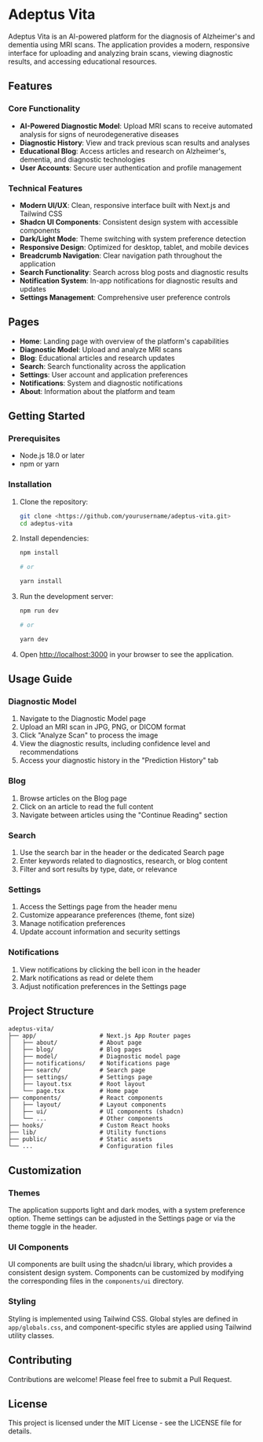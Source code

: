 # Adeptus Vita

Adeptus Vita is an AI-powered platform for the diagnosis of Alzheimer's and dementia using MRI scans. The application provides a modern, responsive interface for uploading and analyzing brain scans, viewing diagnostic results, and accessing educational resources.

## Features

### Core Functionality

- **AI-Powered Diagnostic Model**: Upload MRI scans to receive automated analysis for signs of neurodegenerative diseases
- **Diagnostic History**: View and track previous scan results and analyses
- **Educational Blog**: Access articles and research on Alzheimer's, dementia, and diagnostic technologies
- **User Accounts**: Secure user authentication and profile management

### Technical Features

- **Modern UI/UX**: Clean, responsive interface built with Next.js and Tailwind CSS
- **Shadcn UI Components**: Consistent design system with accessible components
- **Dark/Light Mode**: Theme switching with system preference detection
- **Responsive Design**: Optimized for desktop, tablet, and mobile devices
- **Breadcrumb Navigation**: Clear navigation path throughout the application
- **Search Functionality**: Search across blog posts and diagnostic results
- **Notification System**: In-app notifications for diagnostic results and updates
- **Settings Management**: Comprehensive user preference controls

## Pages

- **Home**: Landing page with overview of the platform's capabilities
- **Diagnostic Model**: Upload and analyze MRI scans
- **Blog**: Educational articles and research updates
- **Search**: Search functionality across the application
- **Settings**: User account and application preferences
- **Notifications**: System and diagnostic notifications
- **About**: Information about the platform and team

## Getting Started

### Prerequisites

- Node.js 18.0 or later
- npm or yarn

### Installation

1. Clone the repository:

   ```bash
   git clone <https://github.com/yourusername/adeptus-vita.git>
   cd adeptus-vita
   ```

2. Install dependencies:

   ```bash
   npm install

   # or

   yarn install
   ```

3. Run the development server:

   ```bash
   npm run dev

   # or

   yarn dev
   ```

4. Open [http://localhost:3000](http://localhost:3000) in your browser to see the application.

## Usage Guide

### Diagnostic Model

1. Navigate to the Diagnostic Model page
2. Upload an MRI scan in JPG, PNG, or DICOM format
3. Click "Analyze Scan" to process the image
4. View the diagnostic results, including confidence level and recommendations
5. Access your diagnostic history in the "Prediction History" tab

### Blog

1. Browse articles on the Blog page
2. Click on an article to read the full content
3. Navigate between articles using the "Continue Reading" section

### Search

1. Use the search bar in the header or the dedicated Search page
2. Enter keywords related to diagnostics, research, or blog content
3. Filter and sort results by type, date, or relevance

### Settings

1. Access the Settings page from the header menu
2. Customize appearance preferences (theme, font size)
3. Manage notification preferences
4. Update account information and security settings

### Notifications

1. View notifications by clicking the bell icon in the header
2. Mark notifications as read or delete them
3. Adjust notification preferences in the Settings page

## Project Structure

```plaintext
adeptus-vita/
├── app/                  # Next.js App Router pages
│   ├── about/            # About page
│   ├── blog/             # Blog pages
│   ├── model/            # Diagnostic model page
│   ├── notifications/    # Notifications page
│   ├── search/           # Search page
│   ├── settings/         # Settings page
│   ├── layout.tsx        # Root layout
│   └── page.tsx          # Home page
├── components/           # React components
│   ├── layout/           # Layout components
│   ├── ui/               # UI components (shadcn)
│   └── ...               # Other components
├── hooks/                # Custom React hooks
├── lib/                  # Utility functions
├── public/               # Static assets
└── ...                   # Configuration files
```

## Customization

### Themes

The application supports light and dark modes, with a system preference option. Theme settings can be adjusted in the Settings page or via the theme toggle in the header.

### UI Components

UI components are built using the shadcn/ui library, which provides a consistent design system. Components can be customized by modifying the corresponding files in the `components/ui` directory.

### Styling

Styling is implemented using Tailwind CSS. Global styles are defined in `app/globals.css`, and component-specific styles are applied using Tailwind utility classes.

## Contributing

Contributions are welcome! Please feel free to submit a Pull Request.

## License

This project is licensed under the MIT License - see the LICENSE file for details.
